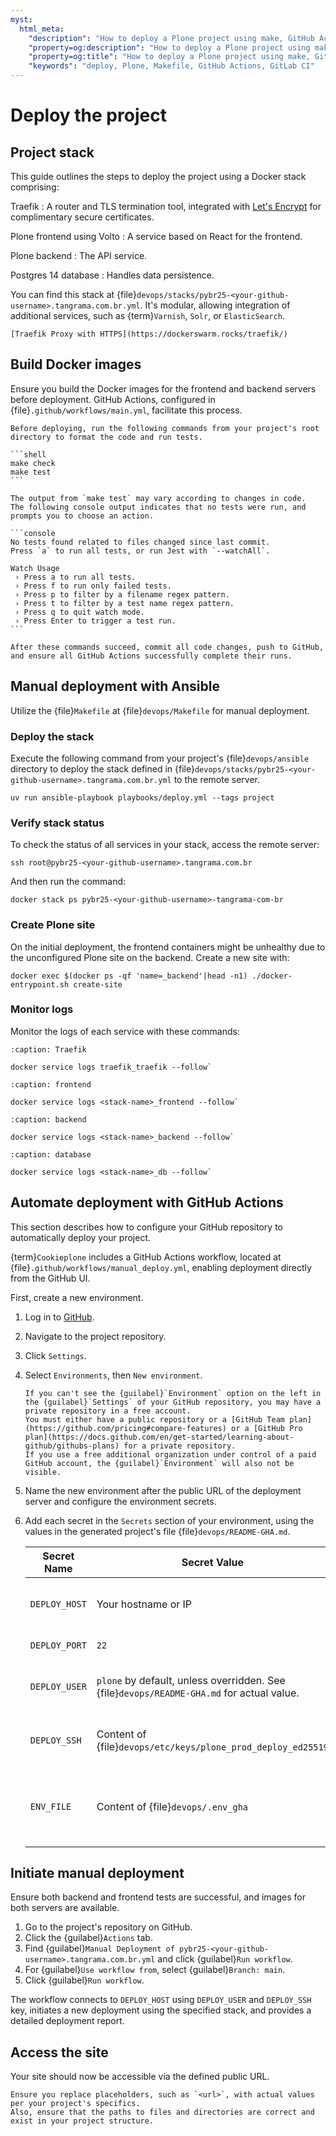```yaml
---
myst:
  html_meta:
    "description": "How to deploy a Plone project using make, GitHub Actions, or Gitlab CI"
    "property=og:description": "How to deploy a Plone project using make, GitHub Actions, or Gitlab CI"
    "property=og:title": "How to deploy a Plone project using make, GitHub Actions, or Gitlab CI"
    "keywords": "deploy, Plone, Makefile, GitHub Actions, GitLab CI"
---
```


# Deploy the project

## Project stack

This guide outlines the steps to deploy the project using a Docker stack comprising:

Traefik
:   A router and TLS termination tool, integrated with [Let's Encrypt](https://letsencrypt.org/) for complimentary secure certificates.

Plone frontend using Volto
:   A service based on React for the frontend.

Plone backend
:   The API service.

Postgres 14 database
:   Handles data persistence.

You can find this stack at {file}`devops/stacks/pybr25-<your-github-username>.tangrama.com.br.yml`. It's modular, allowing integration of additional services, such as {term}`Varnish`, `Solr`, or `ElasticSearch`.

```{seealso}
[Traefik Proxy with HTTPS](https://dockerswarm.rocks/traefik/)
```

## Build Docker images

Ensure you build the Docker images for the frontend and backend servers before deployment.
GitHub Actions, configured in {file}`.github/workflows/main.yml`, facilitate this process.

````{important}
Before deploying, run the following commands from your project's root directory to format the code and run tests.

```shell
make check
make test
```

The output from `make test` may vary according to changes in code.
The following console output indicates that no tests were run, and prompts you to choose an action.

```console
No tests found related to files changed since last commit.
Press `a` to run all tests, or run Jest with `--watchAll`.

Watch Usage
 › Press a to run all tests.
 › Press f to run only failed tests.
 › Press p to filter by a filename regex pattern.
 › Press t to filter by a test name regex pattern.
 › Press q to quit watch mode.
 › Press Enter to trigger a test run.
```

After these commands succeed, commit all code changes, push to GitHub, and ensure all GitHub Actions successfully complete their runs.
````

## Manual deployment with Ansible

Utilize the {file}`Makefile` at {file}`devops/Makefile` for manual deployment.

### Deploy the stack

Execute the following command from your project's {file}`devops/ansible` directory to deploy the stack defined in {file}`devops/stacks/pybr25-<your-github-username>.tangrama.com.br.yml` to the remote server.

```shell
uv run ansible-playbook playbooks/deploy.yml --tags project
```

### Verify stack status

To check the status of all services in your stack, access the remote server:

```shell
ssh root@pybr25-<your-github-username>.tangrama.com.br
```

And then run the command:

```shell
docker stack ps pybr25-<your-github-username>-tangrama-com-br
```

### Create Plone site

On the initial deployment, the frontend containers might be unhealthy due to the unconfigured Plone site on the backend. Create a new site with:

```shell
docker exec $(docker ps -qf 'name=_backend'|head -n1) ./docker-entrypoint.sh create-site
```

### Monitor logs

Monitor the logs of each service with these commands:

```{code-block} shell
:caption: Traefik

docker service logs traefik_traefik --follow`
```

```{code-block} shell
:caption: frontend

docker service logs <stack-name>_frontend --follow`
```

```{code-block} shell
:caption: backend

docker service logs <stack-name>_backend --follow`
```

```{code-block} shell
:caption: database

docker service logs <stack-name>_db --follow`
```

## Automate deployment with GitHub Actions

This section describes how to configure your GitHub repository to automatically deploy your project.

{term}`Cookieplone` includes a GitHub Actions workflow, located at {file}`.github/workflows/manual_deploy.yml`, enabling deployment directly from the GitHub UI.

First, create a new environment.

1.  Log in to [GitHub](https://github.com/).
1.  Navigate to the project repository.
1.  Click `Settings`.
1.  Select `Environments`, then `New environment`.

    ```{important}
    If you can't see the {guilabel}`Environment` option on the left in the {guilabel}`Settings` of your GitHub repository, you may have a private repository in a free account.
    You must either have a public repository or a [GitHub Team plan](https://github.com/pricing#compare-features) or a [GitHub Pro plan](https://docs.github.com/en/get-started/learning-about-github/githubs-plans) for a private repository.
    If you use a free additional organization under control of a paid GitHub account, the {guilabel}`Environment` will also not be visible.
    ```

1.  Name the new environment after the public URL of the deployment server and configure the environment secrets.
1.  Add each secret in the `Secrets` section of your environment, using the values in the generated project's file {file}`devops/README-GHA.md`.

    | Secret Name | Secret Value | Description |
    |---|---|---|
    | `DEPLOY_HOST` | Your hostname or IP | The Docker Swarm manager's address. |
    | `DEPLOY_PORT` | `22` | The SSHD port. |
    | `DEPLOY_USER` | `plone` by default, unless overridden. See {file}`devops/README-GHA.md` for actual value. | A user with Docker command permissions. |
    | `DEPLOY_SSH` | Content of {file}`devops/etc/keys/plone_prod_deploy_ed25519` | The private SSH key for the connection. |
    | `ENV_FILE` | Content of {file}`devops/.env_gha` | File containing environment variables for the stack file. |


## Initiate manual deployment

Ensure both backend and frontend tests are successful, and images for both servers are available.

1.  Go to the project's repository on GitHub.
1.  Click the {guilabel}`Actions` tab.
1.  Find {guilabel}`Manual Deployment of pybr25-<your-github-username>.tangrama.com.br.yml` and click {guilabel}`Run workflow`.
1.  For {guilabel}`Use workflow from`, select {guilabel}`Branch: main`.
1.  Click {guilabel}`Run workflow`.

The workflow connects to `DEPLOY_HOST` using `DEPLOY_USER` and `DEPLOY_SSH` key, initiates a new deployment using the specified stack, and provides a detailed deployment report.

## Access the site

Your site should now be accessible via the defined public URL.

```{note}
Ensure you replace placeholders, such as `<url>`, with actual values per your project's specifics.
Also, ensure that the paths to files and directories are correct and exist in your project structure.
```

